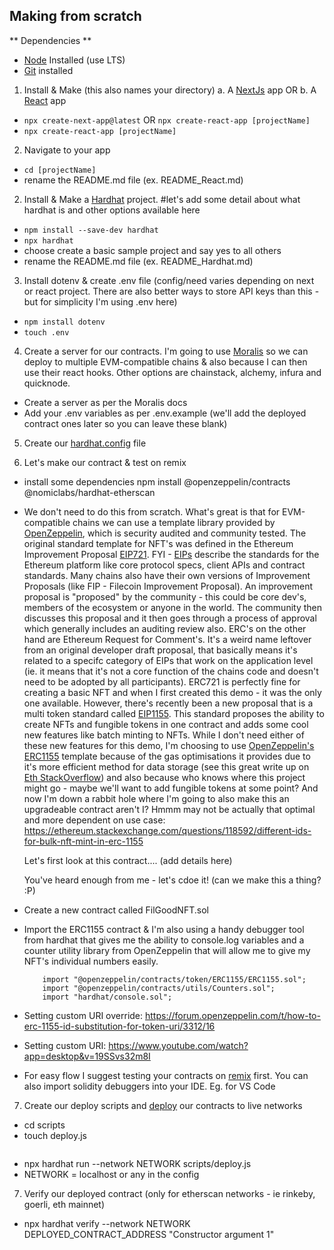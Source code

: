 ## Making from scratch

** Dependencies **

- [Node](https://nodejs.org/en/download/) Installed (use LTS)
- [Git](https://git-scm.com/book/en/v2/Getting-Started-Installing-Git) installed

1. Install & Make (this also names your directory)
   a. A [NextJs](https://nextjs.org/docs/api-reference/create-next-app) app
   OR
   b. A [React](https://reactjs.org/docs/create-a-new-react-app.html) app

- `npx create-next-app@latest` OR `npx create-react-app [projectName]`
- `npx create-react-app [projectName]`

2. Navigate to your app

- `cd [projectName]`
- rename the README.md file (ex. README_React.md)

2. Install & Make a [Hardhat](https://hardhat.org/tutorial/creating-a-new-hardhat-project.html) project.
   #let's add some detail about what hardhat is and other options available here

- `npm install --save-dev hardhat`
- `npx hardhat`
- choose create a basic sample project and say yes to all others
- rename the README.md file (ex. README_Hardhat.md)

3. Install dotenv & create .env file (config/need varies depending on next or react project. There are also better ways to store API keys than this - but for simplicity I'm using .env here)

- `npm install dotenv`
- `touch .env`

4. Create a server for our contracts. I'm going to use [Moralis](https://moralis.io/) so we can deploy to multiple EVM-compatible chains & also because I can then use their react hooks. Other options are chainstack, alchemy, infura and quicknode.

- Create a server as per the Moralis docs
- Add your .env variables as per .env.example (we'll add the deployed contract ones later so you can leave these blank)

5. Create our [hardhat.config](https://hardhat.org/tutorial/creating-a-new-hardhat-project.html) file

6. Let's make our contract & test on remix

- install some dependencies
  npm install @openzeppelin/contracts @nomiclabs/hardhat-etherscan

- We don't need to do this from scratch. What's great is that for EVM-compatible chains we can use a template library provided by [OpenZeppelin](https://docs.openzeppelin.com/contracts/4.x/erc1155), which is security audited and community tested.
  The original standard template for NFT's was defined in the Ethereum Improvement Proposal [EIP721](https://eips.ethereum.org/EIPS/eip-721). FYI - [EIPs](https://eips.ethereum.org/) describe the standards for the Ethereum platform like core protocol specs, client APIs and contract standards. Many chains also have their own versions of Improvement Proposals (like FIP - Filecoin Improvement Proposal). An improvement proposal is "proposed" by the community - this could be core dev's, members of the ecosystem or anyone in the world. The community then discusses this proposal and it then goes through a process of approval which generally includes an auditing review also.
  ERC's on the other hand are Ethereum Request for Comment's. It's a weird name leftover from an original developer draft proposal, that basically means it's related to a specifc category of EIPs that work on the application level (ie. it means that it's not a core function of the chains code and doesn't need to be adopted by all participants).
  ERC721 is perfectly fine for creating a basic NFT and when I first created this demo - it was the only one available. However, there's recently been a new proposal that is a multi token standard called [EIP1155](https://eips.ethereum.org/EIPS/eip-1155). This standard proposes the ability to create NFTs and fungible tokens in one contract and adds some cool new features like batch minting to NFTs. While I don't need either of these new features for this demo, I'm choosing to use [OpenZeppelin's ERC1155](https://docs.openzeppelin.com/contracts/4.x/erc1155) template because of the gas optimisations it provides due to it's more efficient method for data storage (see this great write up on [Eth StackOverflow](https://ethereum.stackexchange.com/questions/113811/does-erc-1155-contract-use-less-gas-to-mint-tokens/113868#113868)) and also because who knows where this project might go - maybe we'll want to add fungible tokens at some point? And now I'm down a rabbit hole where I'm going to also make this an upgradeable contract aren't I?
  Hmmm may not be actually that optimal and more dependent on use case: https://ethereum.stackexchange.com/questions/118592/different-ids-for-bulk-nft-mint-in-erc-1155

  Let's first look at this contract.... (add details here)

  You've heard enough from me - let's cdoe it! (can we make this a thing? :P)

- Create a new contract called FilGoodNFT.sol
- Import the ERC1155 contract & I'm also using a handy debugger tool from hardhat that gives me the ability to console.log variables and a counter utility library from OpenZeppelin that will allow me to give my NFT's individual numbers easily.
  ```
      import "@openzeppelin/contracts/token/ERC1155/ERC1155.sol";
      import "@openzeppelin/contracts/utils/Counters.sol";
      import "hardhat/console.sol";
  ```
- Setting custom URI override: https://forum.openzeppelin.com/t/how-to-erc-1155-id-substitution-for-token-uri/3312/16
- Setting custom URI: https://www.youtube.com/watch?app=desktop&v=19SSvs32m8I
- For easy flow I suggest testing your contracts on [remix](https://remix.ethereum.org/) first. You can also import solidity debuggers into your IDE. Eg. for VS Code

7. Create our deploy scripts and [deploy](https://hardhat.org/guides/deploying.html) our contracts to live networks

- cd scripts
- touch deploy.js

```

```

- npx hardhat run --network NETWORK scripts/deploy.js
- NETWORK = localhost or any in the config

7. Verify our deployed contract (only for etherscan networks - ie rinkeby, goerli, eth mainnet)

- npx hardhat verify --network NETWORK DEPLOYED_CONTRACT_ADDRESS "Constructor argument 1"

